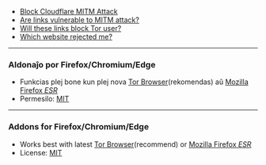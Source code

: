 - [Block Cloudflare MITM Attack](../subfiles/about.bcma.md)
- [Are links vulnerable to MITM attack?](../subfiles/about.ismm.md)
- [Will these links block Tor user?](../subfiles/about.isat.md)
- [Which website rejected me?](../subfiles/about.urjm.md)


-----

### Aldonaĵo por Firefox/Chromium/Edge


- Funkcias plej bone kun plej nova [Tor Browser](https://www.torproject.org/download/)(rekomendas) aŭ [Mozilla Firefox _ESR_](https://portableapps.com/apps/internet/firefox-portable-esr)
- Permesilo: [MIT](../LICENSE.md)


-----

### Addons for Firefox/Chromium/Edge


- Works best with latest [Tor Browser](https://www.torproject.org/download/)(recommend) or [Mozilla Firefox _ESR_](https://portableapps.com/apps/internet/firefox-portable-esr)
- License: [MIT](../LICENSE.md)
